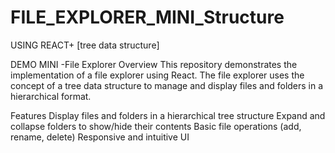 # FILE_EXPLORER_MINI_Structure
USING REACT+ [tree data structure]

DEMO MINI -File Explorer
Overview
This repository demonstrates the implementation of a file explorer using React. The file explorer uses the concept of a tree data structure to manage and display files and folders in a hierarchical format.

Features
Display files and folders in a hierarchical tree structure
Expand and collapse folders to show/hide their contents
Basic file operations (add, rename, delete)
Responsive and intuitive UI

